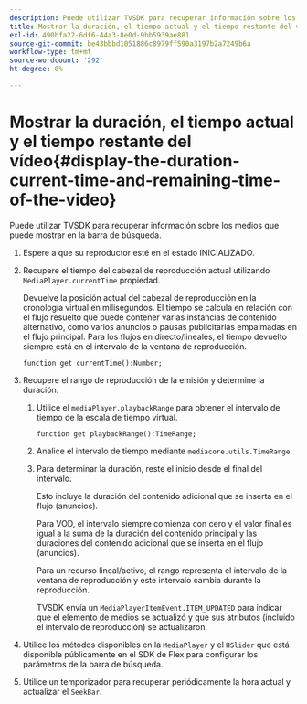 ```yaml
---
description: Puede utilizar TVSDK para recuperar información sobre los medios que puede mostrar en la barra de búsqueda.
title: Mostrar la duración, el tiempo actual y el tiempo restante del vídeo
exl-id: 490bfa22-6df6-44a3-8e0d-9bb5939ae881
source-git-commit: be43bbbd1051886c8979ff590a3197b2a7249b6a
workflow-type: tm+mt
source-wordcount: '292'
ht-degree: 0%

---
```


# Mostrar la duración, el tiempo actual y el tiempo restante del vídeo{#display-the-duration-current-time-and-remaining-time-of-the-video}

Puede utilizar TVSDK para recuperar información sobre los medios que puede mostrar en la barra de búsqueda.

1. Espere a que su reproductor esté en el estado INICIALIZADO.
1. Recupere el tiempo del cabezal de reproducción actual utilizando `MediaPlayer.currentTime` propiedad.

   Devuelve la posición actual del cabezal de reproducción en la cronología virtual en milisegundos. El tiempo se calcula en relación con el flujo resuelto que puede contener varias instancias de contenido alternativo, como varios anuncios o pausas publicitarias empalmadas en el flujo principal. Para los flujos en directo/lineales, el tiempo devuelto siempre está en el intervalo de la ventana de reproducción.

   ```
   function get currentTime():Number;
   ```

1. Recupere el rango de reproducción de la emisión y determine la duración.
   1. Utilice el `mediaPlayer.playbackRange` para obtener el intervalo de tiempo de la escala de tiempo virtual.

      ```
      function get playbackRange():TimeRange;
      ```

   1. Analice el intervalo de tiempo mediante `mediacore.utils.TimeRange`.
   1. Para determinar la duración, reste el inicio desde el final del intervalo.

      Esto incluye la duración del contenido adicional que se inserta en el flujo (anuncios).

      Para VOD, el intervalo siempre comienza con cero y el valor final es igual a la suma de la duración del contenido principal y las duraciones del contenido adicional que se inserta en el flujo (anuncios).

      Para un recurso lineal/activo, el rango representa el intervalo de la ventana de reproducción y este intervalo cambia durante la reproducción.

      TVSDK envía un `MediaPlayerItemEvent.ITEM_UPDATED` para indicar que el elemento de medios se actualizó y que sus atributos (incluido el intervalo de reproducción) se actualizaron.

1. Utilice los métodos disponibles en la `MediaPlayer` y el `HSlider` que está disponible públicamente en el SDK de Flex para configurar los parámetros de la barra de búsqueda.

1. Utilice un temporizador para recuperar periódicamente la hora actual y actualizar el `SeekBar`.
